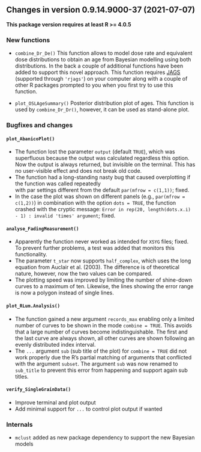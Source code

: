 




<!-- NEWS.md was auto-generated by NEWS.Rmd. Please DO NOT edit by hand!-->

## Changes in version 0.9.14.9000-37 (2021-07-07)

**This package version requires at least R \>= 4.0.5**

### New functions

-   `combine_Dr_De()` This function allows to model dose rate and
    equivalent dose distributions to obtain an age from Bayesian
    modelling using both distributions. In the back a couple of
    additional functions have been added to support this novel approach.
    This function requires [JAGS](https://mcmc-jags.sourceforge.io)
    (supported through `'rjags'`) on your computer along with a couple
    of other R packages prompted to you when you first try to use this
    function.

-   `plot_OSLAgeSummary()` Posterior distribution plot of ages. This
    function is used by `combine_Dr_Dr()`, however, it can be used as
    stand-alone plot.

### Bugfixes and changes

#### `plot_AbanicoPlot()`

-   The function lost the parameter `output` (default `TRUE`), which was
    superfluous because the output was calculated regardless this
    option. Now the output is always returned, but invisible on the
    terminal. This has no user-visible effect and does not break old
    code.
-   The function had a long-standing nasty bug that caused overplotting
    if the function was called repeatedly  
    with par settings different from the default `par(mfrow = c(1,1))`;
    fixed.
-   In the case the plot was shown on different panels (e.g.,
    `par(mfrow = c(1,2))`) in combination with the option `dots = TRUE`,
    the function crashed with the cryptic message:
    `Error in rep(20, length(dots.x.i) - 1) : invalid 'times' argument`;
    fixed.

#### `analyse_FadingMeasurement()`

-   Apparently the function never worked as intended for `XSYG` files;
    fixed. To prevent further problems, a test was added that monitors
    this functionality.
-   The parameter `t_star` now supports `half_complex`, which uses the
    long equation from Auclair et al. (2003). The difference is of
    theoretical nature, however, now the two values can be compared.
-   The plotting speed was improved by limiting the number of shine-down
    curves to a maximum of ten. Likewise, the lines showing the error
    range is now a polygon instead of single lines.

#### `plot_RLum.Analysis()`

-   The function gained a new argument `records_max` enabling only a
    limited number of curves to be shown in the mode `combine = TRUE`.
    This avoids that a large number of curves become indistinguishable.
    The first and the last curve are always shown, all other curves are
    shown following an evenly distributed index interval.
-   The `...` argument `sub` (sub title of the plot) for
    `combine = TRUE` did not work properly due the R’s partial matching
    of arguments that conflicted with the argument `subset`. The
    argument `sub` was now renamed to `sub_title` to prevent this error
    from happening and support again sub titles.

#### `verify_SingleGrainData()`

-   Improve terminal and plot output
-   Add minimal support for `...` to control plot output if wanted

### Internals

-   `mclust` added as new package dependency to support the new Bayesian
    models
